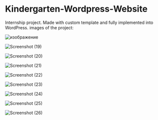 # Kindergarten-Wordpress-Website
Internship project. Made with custom template and fully implemented into WordPress.
images of the project:


![изображение](https://github.com/nikolamihailov/Kindergarten-Wordpress-Website/assets/65945888/42090e07-250f-473c-8cf0-0b90f5314b45)



![Screenshot (19)](https://github.com/nikolamihailov/Kindergarten-Wordpress-Website/assets/65945888/ef0b5a09-589a-40cc-8ee6-b61f71ad07f4)



![Screenshot (20)](https://github.com/nikolamihailov/Kindergarten-Wordpress-Website/assets/65945888/69e5ac88-ef14-49a0-918b-6d3f062a6591)



![Screenshot (21)](https://github.com/nikolamihailov/Kindergarten-Wordpress-Website/assets/65945888/003fabcd-acd6-4170-b248-05dae3ec04c2)



![Screenshot (22)](https://github.com/nikolamihailov/Kindergarten-Wordpress-Website/assets/65945888/0bcbf794-d54a-4173-965a-89167b79da91)



![Screenshot (23)](https://github.com/nikolamihailov/Kindergarten-Wordpress-Website/assets/65945888/08a52cb7-0a1d-468e-aea7-0e29998ed6f2)



![Screenshot (24)](https://github.com/nikolamihailov/Kindergarten-Wordpress-Website/assets/65945888/7fa2f0ad-afdc-4bed-a3ae-3c7e02f6ee24)



![Screenshot (25)](https://github.com/nikolamihailov/Kindergarten-Wordpress-Website/assets/65945888/a684223c-04d4-4dd1-a75d-dfbbb4160476)



![Screenshot (26)](https://github.com/nikolamihailov/Kindergarten-Wordpress-Website/assets/65945888/7d24e5ae-18d3-403c-9893-f822f4de8577)
